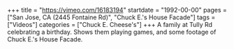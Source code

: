 +++
title = "https://vimeo.com/16183194"
startdate = "1992-00-00"
pages = ["San Jose, CA (2445 Fontaine Rd)", "Chuck E.'s House Facade"]
tags = ["Videos"]
categories = ["Chuck E. Cheese's"]
+++
A family at Tully Rd celebrating a birthday. Shows them playing games, and some footage of Chuck E.'s House Facade.
